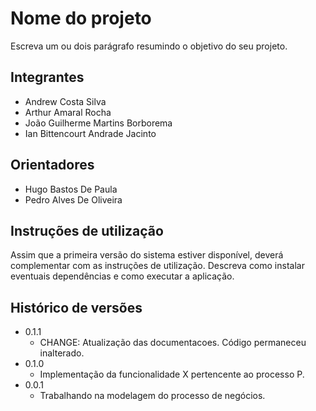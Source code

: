 # Nome do projeto

Escreva um ou dois  parágrafo resumindo o objetivo do seu projeto.

## Integrantes

* Andrew Costa Silva
* Arthur Amaral Rocha
* João Guilherme Martins Borborema
* Ian Bittencourt Andrade Jacinto

## Orientadores

* Hugo Bastos De Paula
* Pedro Alves De Oliveira

## Instruções de utilização

Assim que a primeira versão do sistema estiver disponível, deverá complementar com as instruções de utilização. Descreva como instalar eventuais dependências e como executar a aplicação.

## Histórico de versões

* 0.1.1
    * CHANGE: Atualização das documentacoes. Código permaneceu inalterado.
* 0.1.0
    * Implementação da funcionalidade X pertencente ao processo P.
* 0.0.1
    * Trabalhando na modelagem do processo de negócios.

